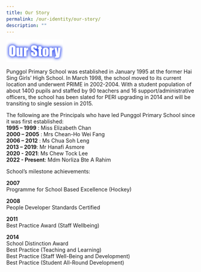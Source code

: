 ```yaml
---
title: Our Story
permalink: /our-identity/our-story/
description: ""
---
```

<img src="/images/our-story.png" 
     style="width:30%">

Punggol Primary School was established in January 1995 at the former Hai Sing Girls’ High School. In March 1998, the school moved to its current location and underwent PRIME in 2002-2004. With a student population of about 1400 pupils and staffed by 90 teachers and 16 support/administrative officers, the school has been slated for PERI upgrading in 2014 and will be transiting to single session in 2015.

The following are the Principals who have led Punggol Primary School since it was first established:    
**1995 – 1999** : Miss Elizabeth Chan  
**2000 – 2005** : Mrs Chean-Ho Wei Fang  
**2006 – 2012** : Ms Chua Soh Leng   
**2013 – 2019**: Mr Hanafi Asmore   
**2020 - 2021**: Ms Chew Tock Lee   
**2022 - Present**: Mdm Norliza Bte A Rahim

  

School’s milestone achievements:

  

**2007**   
Programme for School Based Excellence (Hockey)

  

**2008**   
People Developer Standards Certified

  

**2011**   
Best Practice Award (Staff Wellbeing)

  

**2014**   
School Distinction Award   
Best Practice (Teaching and Learning)   
Best Practice (Staff Well-Being and Development)   
Best Practice (Student All-Round Development)